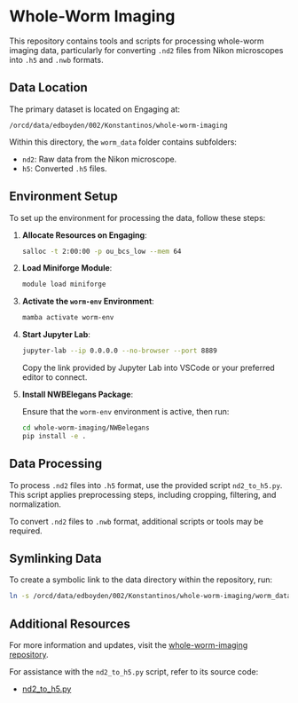 # Whole-Worm Imaging

This repository contains tools and scripts for processing whole-worm imaging data, particularly for converting `.nd2` files from Nikon microscopes into `.h5` and `.nwb` formats.

## Data Location

The primary dataset is located on Engaging at:

```
/orcd/data/edboyden/002/Konstantinos/whole-worm-imaging
```

Within this directory, the `worm_data` folder contains subfolders:

- `nd2`: Raw data from the Nikon microscope.
- `h5`: Converted `.h5` files.

## Environment Setup

To set up the environment for processing the data, follow these steps:

1. **Allocate Resources on Engaging**:

   ```bash
   salloc -t 2:00:00 -p ou_bcs_low --mem 64
   ```

2. **Load Miniforge Module**:

   ```bash
   module load miniforge
   ```

3. **Activate the `worm-env` Environment**:

   ```bash
   mamba activate worm-env
   ```

4. **Start Jupyter Lab**:

   ```bash
   jupyter-lab --ip 0.0.0.0 --no-browser --port 8889
   ```

   Copy the link provided by Jupyter Lab into VSCode or your preferred editor to connect.

5. **Install NWBElegans Package**:

   Ensure that the `worm-env` environment is active, then run:

   ```bash
   cd whole-worm-imaging/NWBelegans
   pip install -e .
   ```

## Data Processing

To process `.nd2` files into `.h5` format, use the provided script `nd2_to_h5.py`. This script applies preprocessing steps, including cropping, filtering, and normalization.

To convert `.nd2` files to `.nwb` format, additional scripts or tools may be required.

## Symlinking Data

To create a symbolic link to the data directory within the repository, run:

```bash
ln -s /orcd/data/edboyden/002/Konstantinos/whole-worm-imaging/worm_data ~/whole-worm-imaging/data
```

## Additional Resources

For more information and updates, visit the [whole-worm-imaging repository](https://github.com/kirjner/whole-worm-imaging).

For assistance with the `nd2_to_h5.py` script, refer to its source code:

- [nd2_to_h5.py](https://github.com/kirjner/whole-worm-imaging/blob/main/nd2_to_h5.py)
